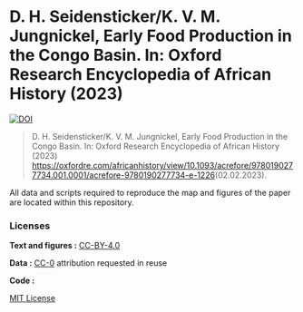 # D. H. Seidensticker/K. V. M. Jungnickel, Early Food Production in the Congo Basin. In: Oxford Research Encyclopedia of African History (2023)

[![DOI](https://zenodo.org/badge/571605436.svg)](https://zenodo.org/badge/latestdoi/571605436)

> D. H. Seidensticker/K. V. M. Jungnickel, Early Food Production in the Congo Basin. In: Oxford Research Encyclopedia of African History (2023) <https://oxfordre.com/africanhistory/view/10.1093/acrefore/9780190277734.001.0001/acrefore-9780190277734-e-1226>(02.02.2023).

All data and scripts required to reproduce the map and figures of the paper are located within this repository.

### Licenses

**Text and figures :**
[CC-BY-4.0](http://creativecommons.org/licenses/by/4.0/)

**Data :** [CC-0](http://creativecommons.org/publicdomain/zero/1.0/)
attribution requested in reuse

**Code :** 

[MIT License](https://opensource.org/licenses/MIT)
